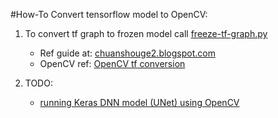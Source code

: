 #How-To Convert tensorflow model to OpenCV:

1. To convert tf graph to frozen model call [freeze-tf-graph.py](freeze-tf-grapth.py)
    - Ref guide at: [chuanshouge2.blogspot.com][1]
    - OpenCV ref: [OpenCV tf conversion][2]

2. TODO:
    - [running Keras DNN model (UNet) using OpenCV][3]

[1]: <http://chuanshuoge2.blogspot.com/2021/05/opencv-53-convert-tensorflow-model-to.html> "chuanshouge2 blog"
[2]: <https://docs.opencv.org/4.x/d1/d8f/tf_cls_tutorial_dnn_conversion.html> "OpenCV"
[3]: <https://stackoverflow.com/questions/61919152/running-keras-dnn-model-unet-using-opencv-readnetfromtensorflow-error-unknow> "stackoverflow.com"

